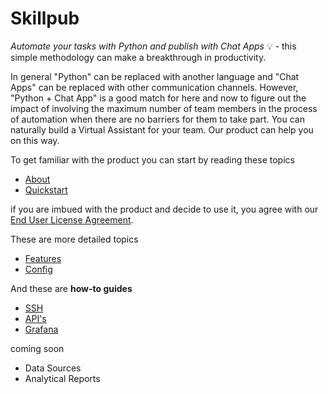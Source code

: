# Skillpub

*Automate your tasks with Python and publish with Chat Apps* :bulb: - this simple methodology can make a breakthrough in productivity.

In general "Python" can be replaced with another language and "Chat Apps" can be replaced with other communication channels. However, "Python + Chat App" is a good match for here and now to figure out the impact of involving the maximum number of team members in the process of automation when there are no barriers for them to take part. You can naturally build a Virtual Assistant for your team. Our product can help you on this way.

To get familiar with the product you can start by reading these topics
 - [About](about.md#skillpub-what-is-itquestion)
 - [Quickstart](quickstart.md#quickstart)
 
if you are imbued with the product and decide to use it, you agree with our [End User License Agreement](license.md#end-user-license-agreement-for-skillpub-software).

These are more detailed topics
 - [Features](features.md#features)
 - [Config](config.md#config)

And these are **how-to guides**
 - [SSH](guides/ssh.md#ssh)
 - [API's](guides/api.md#apis)
 - [Grafana](guides/grafana.md#grafana)


coming soon
 - Data Sources
 - Analytical Reports

